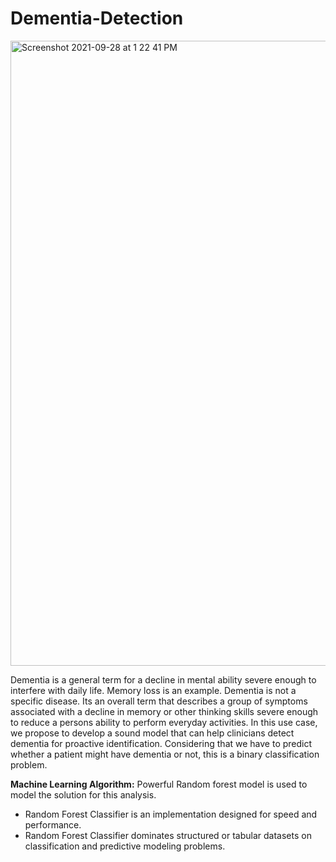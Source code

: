 # Dementia-Detection
<img width="1000" alt="Screenshot 2021-09-28 at 1 22 41 PM" src="https://user-images.githubusercontent.com/63378154/135046285-70fbc101-127c-44e0-80d1-873c6e922622.png">



Dementia is a general term for a decline in mental ability severe enough to interfere with daily life. Memory loss is an example. Dementia is not a specific disease. Its an overall term that describes a group of symptoms associated with a decline in memory or other thinking skills severe enough to reduce a persons ability to perform everyday activities. In this use case, we propose to develop a sound model that can help clinicians detect dementia for proactive identification. Considering that we have to predict whether a patient might have dementia or not, this is a binary classification problem.

<b>Machine Learning Algorithm:</b>
Powerful Random forest model is used to model the solution for this analysis.

* Random Forest Classifier is an implementation designed for speed and performance.
* Random Forest Classifier dominates structured or tabular datasets on classification and predictive modeling problems.
